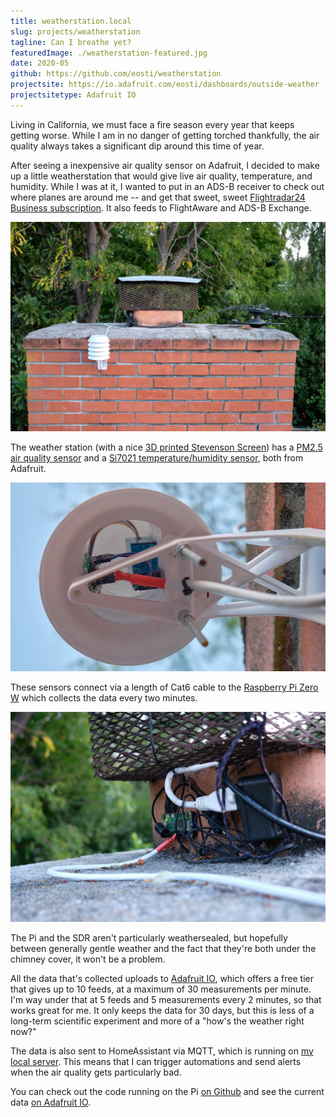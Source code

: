 ```yaml
---
title: weatherstation.local
slug: projects/weatherstation
tagline: Can I breathe yet?
featuredImage: ./weatherstation-featured.jpg
date: 2020-05
github: https://github.com/eosti/weatherstation
projectsite: https://io.adafruit.com/eosti/dashboards/outside-weather
projectsitetype: Adafruit IO
---
```


Living in California, we must face a fire season every year that keeps getting worse. While I am in no danger of getting torched thankfully, the air quality always takes a significant dip around this time of year.

After seeing a inexpensive air quality sensor on Adafruit, I decided to make up a little weatherstation that would give live air quality, temperature, and humidity. 
While I was at it, I wanted to put in an ADS-B receiver to check out where planes are around me -- and get that sweet, sweet [Flightradar24 Business subscription](https://www.flightradar24.com/build-your-own). It also feeds to FlightAware and ADS-B Exchange.  

![Overview of weatherstation hardware](./weatherstation-straight.jpg "Left to right: weatherstation, ADS-B antenna (hiding a bit), and TV antenna")

The weather station (with a nice [3D printed Stevenson Screen](https://www.thingiverse.com/thing:2970799)) has a [PM2.5 air quality sensor](https://www.adafruit.com/product/3686) and a [Si7021 temperature/humidity sensor](https://www.adafruit.com/product/3251), both from Adafruit.

![Underside of the Stevenson Screen](./weatherstation-under.jpg "Sensors on the right (PM2.5 on top, Si7021 on bottom) and adapter on the left")

These sensors connect via a length of Cat6 cable to the [Raspberry Pi Zero W](https://www.adafruit.com/product/3400) which collects the data every two minutes. 

![Raspberry Pi Zero W closeup](./weatherstation-pi.jpg "Left to right, Pi Zero W, NESDR Nano 2, and a 5V power supply")

The Pi and the SDR aren't particularly weathersealed, but hopefully between generally gentle weather and the fact that they're both under the chimney cover, it won't be a problem. 

All the data that's collected uploads to [Adafruit IO](https://io.adafruit.com), which offers a free tier that gives up to 10 feeds, at a maximum of 30 measurements per minute. 
I'm way under that at 5 feeds and 5 measurements every 2 minutes, so that works great for me. It only keeps the data for 30 days, but this is less of a long-term scientific experiment and more of a "how's the weather right now?"

The data is also sent to HomeAssistant via MQTT, which is running on [my local server](../homelab/).
This means that I can trigger automations and send alerts when the air quality gets particularly bad.

You can check out the code running on the Pi [on Github](https://github.com/eosti/weatherstation) and see the current data [on Adafruit IO](https://io.adafruit.com/eosti/dashboards/outside-weather).

